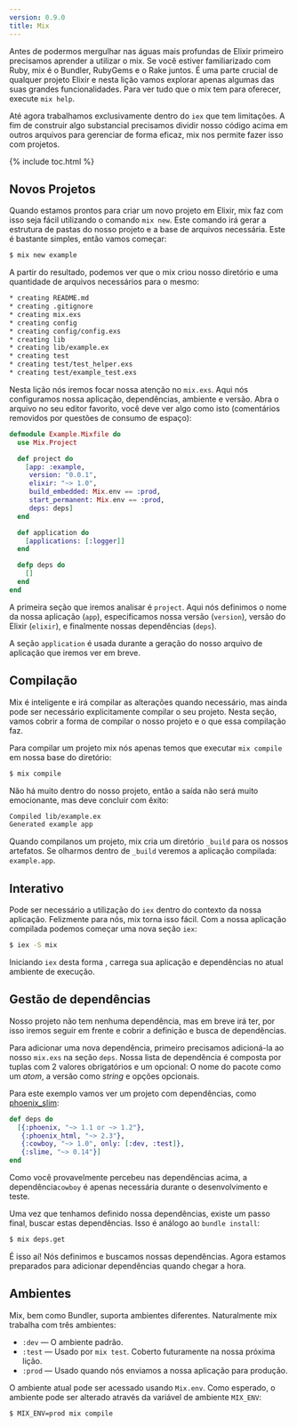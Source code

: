 ```yaml
---
version: 0.9.0
title: Mix
---
```


Antes de podermos mergulhar nas águas mais profundas de Elixir primeiro precisamos aprender a utilizar o mix. Se você estiver familiarizado com Ruby, mix é o Bundler, RubyGems e o Rake juntos. É uma parte crucial de qualquer projeto Elixir e nesta lição vamos explorar apenas algumas das suas grandes funcionalidades. Para ver tudo que o mix tem para oferecer, execute `mix help`.

Até agora trabalhamos exclusivamente dentro do `iex` que tem limitações. A fim de construir algo substancial precisamos dividir nosso código acima em outros arquivos para gerenciar de forma eficaz, mix nos permite fazer isso com projetos.

{% include toc.html %}

## Novos Projetos

Quando estamos prontos para criar um novo projeto em Elixir, mix faz com isso seja fácil utilizando o comando `mix new`. Este comando irá gerar a estrutura de pastas do nosso projeto e a base de arquivos necessária. Este é bastante simples, então vamos começar:

```bash
$ mix new example
```

A partir do resultado, podemos ver que o mix criou nosso diretório e uma quantidade de arquivos necessários para o mesmo:

```bash
* creating README.md
* creating .gitignore
* creating mix.exs
* creating config
* creating config/config.exs
* creating lib
* creating lib/example.ex
* creating test
* creating test/test_helper.exs
* creating test/example_test.exs
```

Nesta lição nós iremos focar nossa atenção no `mix.exs`. Aqui nós configuramos nossa aplicação, dependências, ambiente e versão. Abra o arquivo no seu editor favorito, você deve ver algo como isto (comentários removidos por questões de consumo de espaço):

```elixir
defmodule Example.Mixfile do
  use Mix.Project

  def project do
    [app: :example,
     version: "0.0.1",
     elixir: "~> 1.0",
     build_embedded: Mix.env == :prod,
     start_permanent: Mix.env == :prod,
     deps: deps]
  end

  def application do
    [applications: [:logger]]
  end

  defp deps do
    []
  end
end
```

A primeira seção que iremos analisar é `project`. Aqui nós definimos o nome da nossa aplicação (`app`), especificamos nossa versão (`version`), versão do Elixir (`elixir`), e finalmente nossas dependências (`deps`).

A seção `application` é usada durante a geração do nosso arquivo de aplicação que iremos ver em breve.

## Compilação

Mix é inteligente e irá compilar as alterações quando necessário, mas ainda pode ser necessário explicitamente compilar o seu projeto. Nesta seção, vamos cobrir a forma de compilar o nosso projeto e o que essa compilação faz.

Para compilar um projeto mix nós apenas temos que executar `mix compile` em nossa base do diretório:

```bash
$ mix compile
```

Não há muito dentro do nosso projeto, então a saída não será muito emocionante, mas deve concluir com êxito:

```bash
Compiled lib/example.ex
Generated example app
```
Quando compilanos um projeto, mix cria um diretório `_build` para os nossos artefatos. Se olharmos dentro de `_build` veremos a aplicação compilada: `example.app`.

## Interativo

Pode ser necessário a utilização do `iex` dentro do contexto da nossa aplicação. Felizmente para nós, mix torna isso fácil. Com a nossa aplicação compilada podemos começar uma nova seção `iex`:

```bash
$ iex -S mix
```

Iniciando `iex` desta forma , carrega sua aplicação e dependências no atual ambiente de execução.

## Gestão de dependências

Nosso projeto não tem nenhuma dependência, mas em breve irá ter, por isso iremos seguir em frente e cobrir a definição e busca de dependências.

Para adicionar uma nova dependência, primeiro precisamos adicioná-la ao nosso `mix.exs` na seção `deps`. Nossa lista de dependência é composta por tuplas com 2 valores obrigatórios e um opcional: O nome do pacote como um *atom*, a versão como *string* e opções opcionais.

Para este exemplo vamos ver um projeto com dependências, como  [phoenix_slim](https://github.com/doomspork/phoenix_slim):

```elixir
def deps do
  [{:phoenix, "~> 1.1 or ~> 1.2"},
   {:phoenix_html, "~> 2.3"},
   {:cowboy, "~> 1.0", only: [:dev, :test]},
   {:slime, "~> 0.14"}]
end
```

Como você provavelmente percebeu nas dependências acima, a dependência`cowboy` é apenas necessária durante o desenvolvimento e teste.

Uma vez que tenhamos definido nossa dependências, existe um passo final, buscar estas dependências. Isso é análogo ao `bundle install`:

```bash
$ mix deps.get
```

É isso aí! Nós definimos e buscamos nossas dependências. Agora estamos preparados para adicionar dependências quando chegar a hora.

## Ambientes

Mix, bem como Bundler, suporta ambientes diferentes. Naturalmente mix trabalha com três ambientes:

+ `:dev` — O ambiente padrão.
+ `:test` — Usado por `mix test`. Coberto futuramente na nossa próxima lição.
+ `:prod` — Usado quando nós enviamos a nossa aplicação para produção.

O ambiente atual pode ser acessado usando `Mix.env`. Como esperado, o ambiente pode ser alterado através da variável de ambiente `MIX_ENV`:

```bash
$ MIX_ENV=prod mix compile
```
